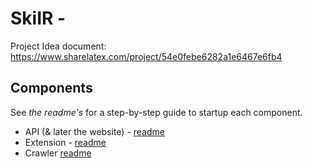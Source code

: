 # SkiIR - <insert full version of acronym here> 

Project Idea document: https://www.sharelatex.com/project/54e0febe6282a1e6467e6fb4

## Components
See _the readme's_ for a step-by-step guide to startup each component.

- API (& later the website) - [readme](/play-skiir-api/README.md)
- Extension - [readme](/webplugin/README.md)
- Crawler [readme](/info-retrieval/README.md)
